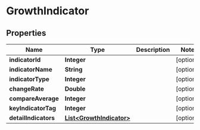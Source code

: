 

# GrowthIndicator


## Properties

Name | Type | Description | Notes
------------ | ------------- | ------------- | -------------
**indicatorId** | **Integer** |  |  [optional]
**indicatorName** | **String** |  |  [optional]
**indicatorType** | **Integer** |  |  [optional]
**changeRate** | **Double** |  |  [optional]
**compareAverage** | **Integer** |  |  [optional]
**keyIndicatorTag** | **Integer** |  |  [optional]
**detailIndicators** | [**List&lt;GrowthIndicator&gt;**](GrowthIndicator.md) |  |  [optional]



